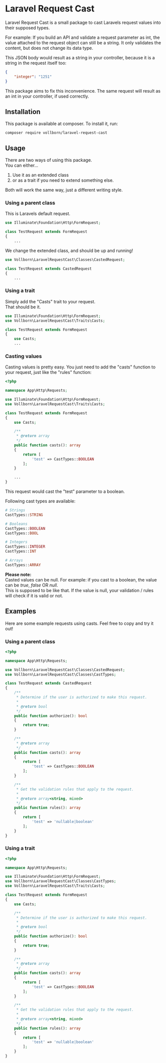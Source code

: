 # Laravel Request Cast

Laravel Request Cast is a small package to cast Laravels request values into their supposed types.
 
For example:
If you build an API and validate a request parameter as int, the value attached to the request object can still be a string.
It only validates the content, but does not change its data type.

This JSON body would result as a string in your controller, because it is a string in the request itself too:
```json
{
    "integer": "1251"
}
```

This package aims to fix this inconvenience. The same request will result as an int in your controller, if used correctly.

## Installation

This package is available at composer.
To install it, run:
```
composer require vollborn/laravel-request-cast
```

## Usage

There are two ways of using this package.
<br />You can either...

1. Use it as an extended class
2. or as a trait if you need to extend something else.

Both will work the same way, just a different writing style.

### Using a parent class

This is Laravels default request.
```php
use Illuminate\Foundation\Http\FormRequest;

class TestRequest extends FormRequest
{
    ...
```

We change the extended class, and should be up and running!
```php
use Vollborn\LaravelRequestCast\Classes\CastedRequest;

class TestRequest extends CastedRequest
{
    ...
```

### Using a trait

Simply add the "Casts" trait to your request.
<br />That should be it.

```php
use Illuminate\Foundation\Http\FormRequest;
use Vollborn\LaravelRequestCast\Traits\Casts;

class TestRequest extends FormRequest
{
    use Casts;
    ...
```

### Casting values

Casting values is pretty easy. You just need to add the "casts" function to your request, just like the "rules" function:
```php
<?php

namespace App\Http\Requests;

use Illuminate\Foundation\Http\FormRequest;
use Vollborn\LaravelRequestCast\Traits\Casts;

class TestRequest extends FormRequest
{
    use Casts;

    /**
     * @return array
     */
    public function casts(): array
    {
        return [
            'test' => CastTypes::BOOLEAN
        ];
    }

    ...
}
```
This request would cast the "test" parameter to a boolean.

Following cast types are available:
```php
# Strings
CastTypes::STRING

# Booleans
CastTypes::BOOLEAN
CastTypes::BOOL

# Integers
CastTypes::INTEGER
CastTypes::INT

# Arrays
CastTypes::ARRAY
```

**Please note:**
<br />Casted values can be null. For example: if you cast to a boolean, the value can be *true*, *false* OR *null*.
<br />This is supposed to be like that. If the value is null, your validation / rules will check if it is valid or not.


## Examples

Here are some example requests using casts. Feel free to copy and try it out!

### Using a parent class

```php
<?php

namespace App\Http\Requests;

use Vollborn\LaravelRequestCast\Classes\CastedRequest;
use Vollborn\LaravelRequestCast\Classes\CastTypes;

class TestRequest extends CastedRequest
{
    /**
     * Determine if the user is authorized to make this request.
     *
     * @return bool
     */
    public function authorize(): bool
    {
        return true;
    }

    /**
     * @return array
     */
    public function casts(): array
    {
        return [
            'test' => CastTypes::BOOLEAN
        ];
    }

    /**
     * Get the validation rules that apply to the request.
     *
     * @return array<string, mixed>
     */
    public function rules(): array
    {
        return [
            'test' => 'nullable|boolean'
        ];
    }
}
```

### Using a trait

```php
<?php

namespace App\Http\Requests;

use Illuminate\Foundation\Http\FormRequest;
use Vollborn\LaravelRequestCast\Classes\CastTypes;
use Vollborn\LaravelRequestCast\Traits\Casts;

class TestRequest extends FormRequest
{
    use Casts;

    /**
     * Determine if the user is authorized to make this request.
     *
     * @return bool
     */
    public function authorize(): bool
    {
        return true;
    }

    /**
     * @return array
     */
    public function casts(): array
    {
        return [
            'test' => CastTypes::BOOLEAN
        ];
    }

    /**
     * Get the validation rules that apply to the request.
     *
     * @return array<string, mixed>
     */
    public function rules(): array
    {
        return [
            'test' => 'nullable|boolean'
        ];
    }
}
```
